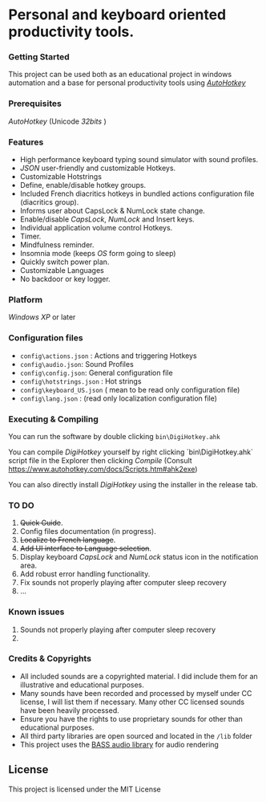 # Personal and keyboard oriented productivity tools.

### Getting Started

This project can be used both as an educational project in windows automation and a base for personal productivity tools using [*AutoHotkey*](https://www.autohotkey.com/)

### Prerequisites

*AutoHotkey* (Unicode *32bits* )

### Features

-   High performance keyboard typing sound simulator with sound profiles.
-   *JSON* user-friendly and customizable Hotkeys.
-   Customizable Hotstrings
-   Define, enable/disable hotkey groups.
-   Included French diacritics hotkeys in bundled actions configuration file (diacritics group).
-   Informs user about CapsLock & NumLock state change.
-   Enable/disable *CapsLock*, *NumLock* and Insert keys.
-   Individual application volume control Hotkeys.
-   Timer.
-   Mindfulness reminder.
-   Insomnia mode (keeps *OS* form going to sleep)
-   Quickly switch power plan.
-   Customizable Languages
-   No backdoor or key logger.

### Platform

*Windows XP* or later

### Configuration files

-   `config\actions.json` : Actions and triggering Hotkeys
-   `config\audio.json`: Sound Profiles
-   `config\config.json`: General configuration file
-   `config\hotstrings.json` : Hot strings
-   `config\keyboard_US.json` ( mean to be read only configuration file)
-   `config\lang.json` : (read only localization configuration file)

### Executing & Compiling

You can run the software by double clicking `bin\DigiHotkey.ahk`

You can compile *DigiHotkey* yourself by right clicking \`bin\DigiHotkey.ahk` script file in the Explorer then clicking *Compile*
(Consult <https://www.autohotkey.com/docs/Scripts.htm#ahk2exe>)

You can also directly install *DigiHotkey* using the installer in the release tab.

### TO DO

1.  ~~Quick Guide~~.
2.  Config files documentation (in progress).
3.  ~~Localize to French language~~.
4.  ~~Add UI interface to Language selection~~.
5.  Display keyboard *CapsLock* and *NumLock* status icon in the notification area.
6.  Add robust error handling functionality.
7.  Fix sounds not properly playing after computer sleep recovery
8.  ...

### Known issues
1. Sounds not properly playing after computer sleep recovery
2. 

### Credits & Copyrights

-   All included sounds are a copyrighted material. I did include them for an illustrative and educational purposes.
-   Many sounds have been recorded and processed by myself under CC license, I will list them if necessary. Many other CC licensed sounds have been heavily processed.
-   Ensure you have the rights to use proprietary sounds for other than educational purposes.
-   All third party libraries are open sourced and located in the `/lib` folder
-   This project uses the [BASS audio library](https://www.un4seen.com/) for audio rendering

License
-------

This project is licensed under the MIT License
